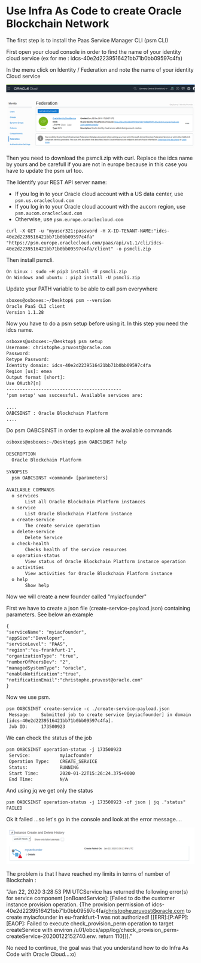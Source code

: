 # Use Infra As Code to create Oracle Blockchain Network

The first step is to install the Paas Service Manager CLI (psm CLI)

First open your cloud console in order to find the name of your identity cloud service (ex for me : idcs-40e2d2239516421bb71b0bb09597c4fa)

In the menu click on Identity / Federation and note the name of your identity Cloud service

![identity cloud service](images/07-iac.png)

Then you need to download the psmcli.zip with curl. Replace the idcs name by yours and be carefull if you are not in europe because in this case you have to update the psm url too.

The Identify your REST API server name:

- If you log in to your Oracle cloud account with a US data center, use `psm.us.oraclecloud.com`
- If you log in to your Oracle cloud account with the aucom region, use `psm.aucom.oraclecloud.com`
- Otherwise, use `psm.europe.oraclecloud.com`

```
curl -X GET -u "myuser321:password -H X-ID-TENANT-NAME:"idcs-40e2d2239516421bb71b0bb09597c4fa" "https://psm.europe.oraclecloud.com/paas/api/v1.1/cli/idcs-40e2d2239516421bb71b0bb09597c4fa/client" -o psmcli.zip
```

Then install psmcli.

```
On Linux : sudo —H pip3 install -U psmcli.zip
On Windows and ubuntu : pip3 install -U psmcli.zip
```

Update your PATH variable to be able to call psm everywhere

```
sboxes@osboxes:~/Desktop$ psm --version
Oracle PaaS CLI client 
Version 1.1.28
```

Now you have to do a psm setup before using it. In this step you need the idcs name.

```
osboxes@osboxes:~/Desktop$ psm setup
Username: christophe.pruvost@oracle.com
Password: 
Retype Password: 
Identity domain: idcs-40e2d2239516421bb71b0bb09597c4fa
Region [us]: emea
Output format [short]: 
Use OAuth?[n]
-------------------------------------------
'psm setup' was successful. Available services are:

....
OABCSINST : Oracle Blockchain Platform
....
```

Do psm OABCSINST in order to explore all the available commands

```
osboxes@osboxes:~/Desktop$ psm OABCSINST help

DESCRIPTION
  Oracle Blockchain Platform

SYNOPSIS
  psm OABCSINST <command> [parameters]

AVAILABLE COMMANDS
  o services
       List all Oracle Blockchain Platform instances
  o service
       List Oracle Blockchain Platform instance
  o create-service
       The create service operation
  o delete-service
       Delete Service
  o check-health
       Checks health of the service resources
  o operation-status
       View status of Oracle Blockchain Platform instance operation
  o activities
       View activities for Oracle Blockchain Platform instance
  o help
       Show help
```

Now we will create a new founder called "myiacfounder"

First we have to create a json file (create-service-payload.json) containing parameters. See below an example

```
{
"serviceName": "myiacfounder",
"appSize":"Developer",
"serviceLevel": "PAAS",
"region":"eu-frankfurt-1",
"organizationType": "true",
"numberOfPeersDev": "2",
"managedSystemType": "oracle",
"enableNotification":"true",
"notificationEmail":"christophe.pruvost@oracle.com"
}
```

Now we use psm.

```
psm OABCSINST create-service -c ./create-service-payload.json 
 Message:    Submitted job to create service [myiacfounder] in domain [idcs-40e2d2239516421bb71b0bb09597c4fa].
 Job ID:     173500923
```

We can check the status of the job

```
psm OABCSINST operation-status -j 173500923
 Service:           myiacfounder
 Operation Type:    CREATE_SERVICE
 Status:            RUNNING
 Start Time:        2020-01-22T15:26:24.375+0000
 End Time:          N/A
```

And using jq we get only the status

```
psm OABCSINST operation-status -j 173500923 -of json | jq ."status"
FAILED
```

Ok it failed ...so let's go in the console and look at the error message....

![Failed Creation](images/07-iac2.png)

The problem is that I have reached my limits in terms of number of Blockchain : 

"Jan 22, 2020 3:28:53 PM UTCService has returned the following error(s) for service component  [onBoardService]: [Failed to do the customer instance provision  operation. {The provision permission of  idcs-40e2d2239516421bb71b0bb09597c4fa/christophe.pruvost@oracle.com to  create myiacfounder in eu-frankfurt-1 was not authorized!  [[ERR]:[P:APP]:[EAOP]: Failed to execute check_provision_perm operation  to target createService with environ  /u01/obcs/app/log/check_provision_perm-createService-20200122152740.env. return 110]}]."

No need to continue, the goal was that you understand how to do Infra As Code with Oracle Cloud...:o)